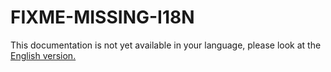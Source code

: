 # FIXME-MISSING-I18N

This documentation is not yet available in your language, please look at the [English version.](../../EN/upgrade/linshare-upgrade-from-v6.0.2-to-v6.1.0.md)
